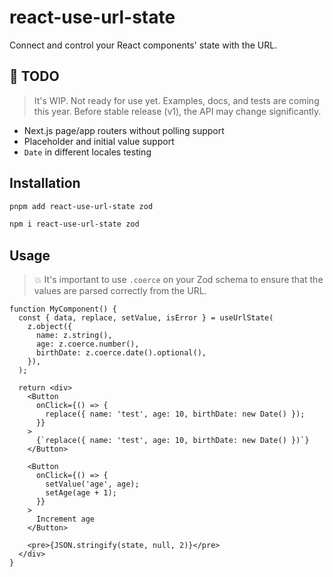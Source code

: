 # react-use-url-state

Connect and control your React components' state with the URL.

## 🚧 TODO

> It's WIP. Not ready for use yet. Examples, docs, and tests are coming this year.
> Before stable release (v1), the API may change significantly.

* Next.js page/app routers without polling support
* Placeholder and initial value support
* `Date` in different locales testing

## Installation

```sh
pnpm add react-use-url-state zod
```
```sh
npm i react-use-url-state zod
```

## Usage

> 💥 It's important to use `.coerce` on your Zod schema to ensure that the values are parsed correctly from the URL.

```tsx
function MyComponent() {
  const { data, replace, setValue, isError } = useUrlState(
    z.object({
      name: z.string(),
      age: z.coerce.number(),
      birthDate: z.coerce.date().optional(),
    }),
  );

  return <div>
    <Button
      onClick={() => {
        replace({ name: 'test', age: 10, birthDate: new Date() });
      }}
    >
      {`replace({ name: 'test', age: 10, birthDate: new Date() })`}
    </Button>

    <Button
      onClick={() => {
        setValue('age', age);
        setAge(age + 1);
      }}
    >
      Increment age
    </Button>

    <pre>{JSON.stringify(state, null, 2)}</pre>
  </div>
}
```
